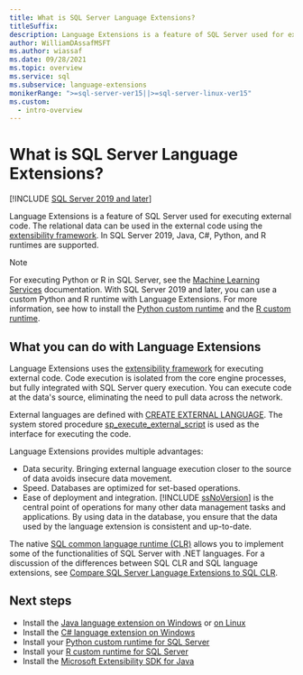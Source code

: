 ```yaml
---
title: What is SQL Server Language Extensions?
titleSuffix: 
description: Language Extensions is a feature of SQL Server used for executing external code. In SQL Server, Java, C#, Python, and R are supported. Relational data can be used in the external code using the extensibility framework.
author: WilliamDAssafMSFT
ms.author: wiassaf
ms.date: 09/28/2021
ms.topic: overview
ms.service: sql
ms.subservice: language-extensions
monikerRange: ">=sql-server-ver15||>=sql-server-linux-ver15"
ms.custom:
  - intro-overview
---
```

# What is SQL Server Language Extensions?
[!INCLUDE [SQL Server 2019 and later](../includes/applies-to-version/sqlserver2019.md)]

Language Extensions is a feature of SQL Server used for executing external code. The relational data can be used in the external code using the [extensibility framework](concepts/extensibility-framework.md). In SQL Server 2019, Java, C#, Python, and R runtimes are supported.

> [!NOTE]
> For executing Python or R in SQL Server, see the [Machine Learning Services](../machine-learning/sql-server-machine-learning-services.md) documentation. With SQL Server 2019 and later, you can use a custom Python and R runtime with Language Extensions. For more information, see how to install the [Python custom runtime](../machine-learning/install/custom-runtime-python.md) and the [R custom runtime](../machine-learning/install/custom-runtime-r.md).

## What you can do with Language Extensions

Language Extensions uses the [extensibility framework](concepts/extensibility-framework.md) for executing external code. Code execution is isolated from the core engine processes, but fully integrated with SQL Server query execution. You can execute code at the data's source, eliminating the need to pull data across the network.

External languages are defined with [CREATE EXTERNAL LANGUAGE](../t-sql/statements/create-external-language-transact-sql.md). The system stored procedure [sp_execute_external_script](../relational-databases/system-stored-procedures/sp-execute-external-script-transact-sql.md) is used as the interface for executing the code.

Language Extensions provides multiple advantages:

+ Data security. Bringing external language execution closer to the source of data avoids insecure data movement.
+ Speed. Databases are optimized for set-based operations. 
+ Ease of deployment and integration. [!INCLUDE [ssNoVersion](../includes/ssnoversion-md.md)] is the central point of operations for many other data management tasks and applications. By using data in the database, you ensure that the data used by the language extension is consistent and up-to-date.

The native [SQL common language runtime (CLR)](../relational-databases/clr-integration/common-language-runtime-integration-overview.md) allows you to implement some of the functionalities of SQL Server with .NET languages. For a discussion of the differences between SQL CLR and SQL language extensions, see [Compare SQL Server Language Extensions to SQL CLR](concepts/compare-extensibility-to-clr.md).

## Next steps

+ Install the [Java language extension on Windows](install/windows-java.md) or [on Linux](../linux/sql-server-linux-setup-language-extensions-java.md)
+ Install the [C# language extension on Windows](csharp-overview.md)
+ Install your [Python custom runtime for SQL Server](../machine-learning/install/custom-runtime-python.md)
+ Install your [R custom runtime for SQL Server](../machine-learning/install/custom-runtime-r.md)
+ Install the [Microsoft Extensibility SDK for Java](how-to/extensibility-sdk-java-sql-server.md)
